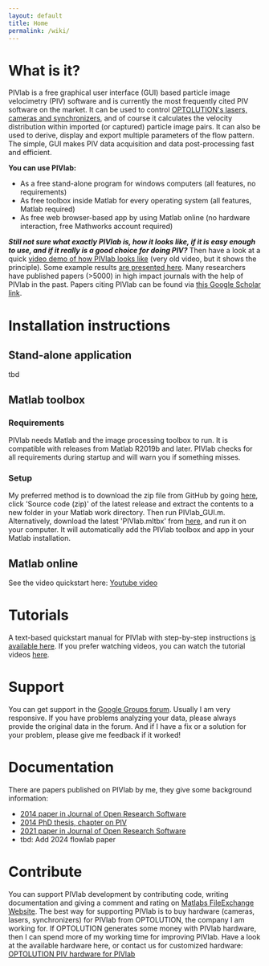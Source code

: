 ```yaml
---
layout: default
title: Home
permalink: /wiki/
---
```

# What is it?

PIVlab is a free graphical user interface (GUI) based particle image velocimetry (PIV) software and is currently the most frequently cited PIV software on the market. It can be used to control [OPTOLUTION's lasers, cameras and synchronizers](https://optolution.com/en/products/particle-image-velocimetry-piv/), and of course it calculates the velocity distribution within imported (or captured) particle image pairs. It can also be used to derive, display and export multiple parameters of the flow pattern. The simple, GUI makes PIV data acquisition and data post-processing fast and efficient.

**You can use PIVlab:**
* As a free stand-alone program for windows computers (all features, no requirements)
* As free toolbox inside Matlab for every operating system (all features, Matlab required)
* As free web browser-based app by using Matlab online (no hardware interaction, free Mathworks account required)


_**Still not sure what exactly PIVlab is, how it looks like, if it is easy enough to use, and if it really is a good choice for doing PIV?**_ Then have a look at a quick [video demo of how PIVlab looks like](https://www.youtube.com/watch?v=P9HDj4oGS98) (very old video, but it shows the principle). Some example results [are presented here](https://www.youtube.com/watch?v=LXtrEX5X6SI). Many researchers have published papers (>5000)  in high impact journals with the help of PIVlab in the past. Papers citing PIVlab can be found via [this Google Scholar link](https://scholar.google.de/scholar?hl=de&as_sdt=0%2C5&q=%28%22pivlab%22+%7C+%22piv+lab%22%29+AND+%28%22piv%22+%7C+%22particle+image+velocimetry%22%29+-%22%40pivlab.net%22&btnG=).

# Installation instructions
## Stand-alone application
tbd
## Matlab toolbox
### Requirements
PIVlab needs Matlab and the image processing toolbox to run. It is compatible with releases from Matlab R2019b and later. PIVlab checks for all requirements during startup and will warn you if something misses.
### Setup
My preferred method is to download the zip file from GitHub by going [here](https://github.com/Shrediquette/PIVlab/releases), click 'Source code (zip)' of the latest release and extract the contents to a new folder in your Matlab work directory. Then run PIVlab\_GUI.m.  
Alternatively, download the latest 'PIVlab.mltbx' from [here](https://github.com/Shrediquette/PIVlab/releases), and run it on your computer. It will automatically add the PIVlab toolbox and app in your Matlab installation.
## Matlab online
See the video quickstart here: [Youtube video](https://www.youtube.com/watch?v=EQHfAmRxXw4)
# Tutorials

A text-based quickstart manual for PIVlab with step-by-step instructions [is available here](https://github.com/Shrediquette/PIVlab/wiki/Quickstart:-Analyze-PIV-data). If you prefer watching videos, you can watch the tutorial videos [here](https://github.com/Shrediquette/PIVlab/wiki/Video-tutorials).

# Support

You can get support in the [Google Groups forum](https://groups.google.com/forum/?hl=en-GB#!forum/pivlab). Usually I am very responsive. If you have problems analyzing your data, please always provide the original data in the forum. And if I have a fix or a solution for your problem, please give me feedback if it worked!

# Documentation

There are papers published on PIVlab by me, they give some background information:

*   [2014 paper in Journal of Open Research Software](https://openresearchsoftware.metajnl.com/articles/10.5334/jors.bl)
*   [2014 PhD thesis, chapter on PIV](https://pure.rug.nl/ws/portalfiles/portal/14094707/Chapter_2.pdf)
*   [2021 paper in Journal of Open Research Software](https://openresearchsoftware.metajnl.com/articles/10.5334/jors.334)
*   tbd: Add 2024 flowlab paper

# Contribute

You can support PIVlab development by contributing code, writing documentation and giving a comment and rating on [Matlabs FileExchange Website](https://de.mathworks.com/matlabcentral/fileexchange/27659). The best way for supporting PIVlab is to buy hardware (cameras, lasers, synchronizers) for PIVlab from OPTOLUTION, the company I am working for. If OPTOLUTION generates some money with PIVlab hardware, then I can spend more of my working time for improving PIVlab. Have a look at the available hardware here, or contact us for customized hardware:  
[OPTOLUTION PIV hardware for PIVlab](https://optolution.com/en/products/particle-image-velocimetry-piv/)